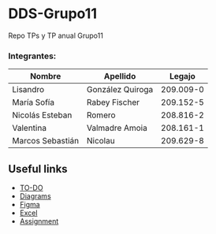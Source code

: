 # DDS-Grupo11

Repo TPs y TP anual Grupo11



### Integrantes:

| Nombre           | Apellido         | Legajo    |
| ---------------  | ---------------- | --------- |
| Lisandro         | González Quiroga | 209.009-0 |
| María Sofía      | Rabey Fischer    | 209.152-5 |
| Nicolás Esteban  | Romero           | 208.816-2 |
| Valentina        | Valmadre Amoia   | 208.161-1 |
| Marcos Sebastián | Nicolau          | 209.629-8 |

## Useful links
-   [TO-DO](./todo.md)
-   [Diagrams](https://app.diagrams.net/?libs=general;uml#G1o_ooQYoGarYq9FF1gDRubEYKmAPNF90K#%7B%22pageId%22%3A%22C5RBs43oDa-KdzZeNtuy%22%7D)
-   [Figma](https://www.figma.com/file/l4YH5M21JTrqkBAEDC0iSx/Untitled?type=design&node-id=0%3A1&mode=design&t=dpcaHSFlc9CnMcil-1)
-   [Excel](https://docs.google.com/spreadsheets/d/1fUp0v8w6_35XXzrJLJNwBvbo_W9sJLq9swMP_iFxI84/edit#gid=0)
-   [Assignment](https://suriweb.com.ar/archivos/general/DDS-TPA-2024.pdf)
